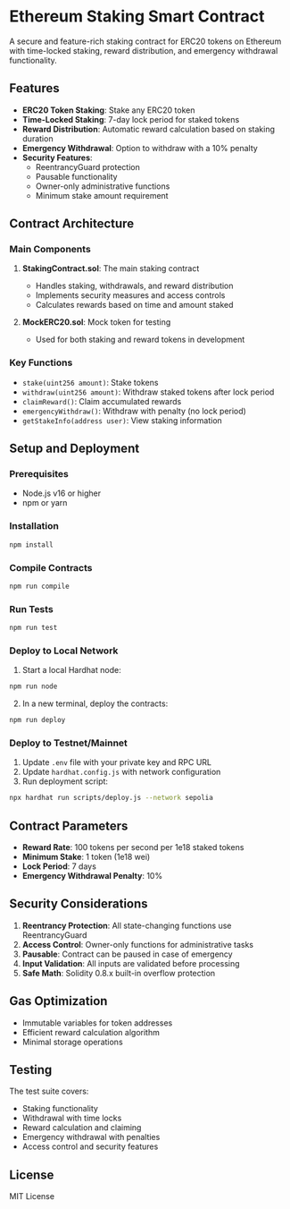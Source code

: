 # Ethereum Staking Smart Contract

A secure and feature-rich staking contract for ERC20 tokens on Ethereum with time-locked staking, reward distribution, and emergency withdrawal functionality.

## Features

- **ERC20 Token Staking**: Stake any ERC20 token
- **Time-Locked Staking**: 7-day lock period for staked tokens
- **Reward Distribution**: Automatic reward calculation based on staking duration
- **Emergency Withdrawal**: Option to withdraw with a 10% penalty
- **Security Features**:
  - ReentrancyGuard protection
  - Pausable functionality
  - Owner-only administrative functions
  - Minimum stake amount requirement

## Contract Architecture

### Main Components

1. **StakingContract.sol**: The main staking contract
   - Handles staking, withdrawals, and reward distribution
   - Implements security measures and access controls
   - Calculates rewards based on time and amount staked

2. **MockERC20.sol**: Mock token for testing
   - Used for both staking and reward tokens in development

### Key Functions

- `stake(uint256 amount)`: Stake tokens
- `withdraw(uint256 amount)`: Withdraw staked tokens after lock period
- `claimReward()`: Claim accumulated rewards
- `emergencyWithdraw()`: Withdraw with penalty (no lock period)
- `getStakeInfo(address user)`: View staking information

## Setup and Deployment

### Prerequisites

- Node.js v16 or higher
- npm or yarn

### Installation

```bash
npm install
```

### Compile Contracts

```bash
npm run compile
```

### Run Tests

```bash
npm run test
```

### Deploy to Local Network

1. Start a local Hardhat node:
```bash
npm run node
```

2. In a new terminal, deploy the contracts:
```bash
npm run deploy
```

### Deploy to Testnet/Mainnet

1. Update `.env` file with your private key and RPC URL
2. Update `hardhat.config.js` with network configuration
3. Run deployment script:
```bash
npx hardhat run scripts/deploy.js --network sepolia
```

## Contract Parameters

- **Reward Rate**: 100 tokens per second per 1e18 staked tokens
- **Minimum Stake**: 1 token (1e18 wei)
- **Lock Period**: 7 days
- **Emergency Withdrawal Penalty**: 10%

## Security Considerations

1. **Reentrancy Protection**: All state-changing functions use ReentrancyGuard
2. **Access Control**: Owner-only functions for administrative tasks
3. **Pausable**: Contract can be paused in case of emergency
4. **Input Validation**: All inputs are validated before processing
5. **Safe Math**: Solidity 0.8.x built-in overflow protection

## Gas Optimization

- Immutable variables for token addresses
- Efficient reward calculation algorithm
- Minimal storage operations

## Testing

The test suite covers:
- Staking functionality
- Withdrawal with time locks
- Reward calculation and claiming
- Emergency withdrawal with penalties
- Access control and security features

## License

MIT License
